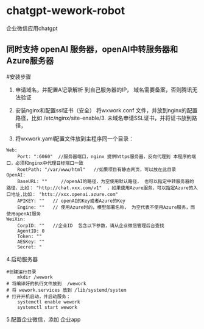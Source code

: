 # chatgpt-wework-robot
企业微信应用chatgpt

## 同时支持 openAI 服务器，openAI中转服务器和Azure服务器

#安装步骤


1. 申请域名，并配置A记录解析 到自己服务器的IP， 域名需要备案，否则腾讯无法验证
2. 安装nginx和配置ssl证书（安全） 将wxwork.conf 文件，并放到nginx的配置路径，比如 /etc/nginx/site-enable/3. 未域名申请SSL证书，并将证书放到路径，

3.  将wxwork.yaml配置文件放到主程序同一个目录：

```
Web:
    Port: ":6060"  //服务器端口，nginx 提供https服务器，反向代理到 本程序的端口，必须和nginx中代理目标端口一致
    RootPath: "/var/www/html"   //如果项目有静态网页，可以放在此目录
OpenAI:
    BaseURL: ""     //openAI的路径，为空使用默认路径， 也可以指定中转服务器的路径，比如： "http://chat.xxx.com/v1"  ，如果使用Azure服务，可以指定Azure的入口地址,比如： "htts://xxx.openai.azure.com"
    APIKEY: ""   // openAI的Key或者Azure的Key
    Engine: ""   // 使用Azure时的，模型部署名称， 为空代表不使用Azure服务，而使用openAI服务
WeiXin:
    CorpID: ""   //企业ID  包含以下参数，请从企业微信管理后台查找
    AgentID: 0   
    Token: ""    
    AESKey: ""
    Secret: "
```
	

4.启动服务器
```
#创建运行目录
    mkdir /wework
# 将编译好的执行文件放到  /wework
# 将 wework.services 放到 /lib/systemd/system 
# 打开开机启动，并启动服务：
    systemctl enable wework
    systemctl start wework

```

5.配置企业微信，添加 企业app
   
